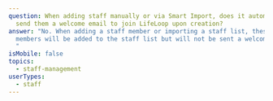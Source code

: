 ```yaml
---
question: When adding staff manually or via Smart Import, does it automatically
  send them a welcome email to join LifeLoop upon creation?
answer: "No. When adding a staff member or importing a staff list, these staff
  members will be added to the staff list but will not be sent a welcome email.
  "
isMobile: false
topics:
  - staff-management
userTypes:
  - staff
---
```

